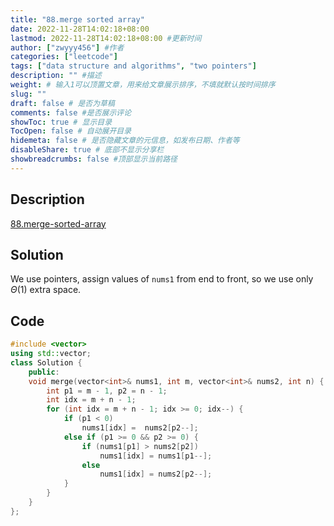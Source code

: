 ```yaml
---
title: "88.merge sorted array"
date: 2022-11-28T14:02:18+08:00
lastmod: 2022-11-28T14:02:18+08:00 #更新时间
author: ["zwyyy456"] #作者
categories: ["leetcode"]
tags: ["data structure and algorithms", "two pointers"]
description: "" #描述
weight: # 输入1可以顶置文章，用来给文章展示排序，不填就默认按时间排序
slug: ""
draft: false # 是否为草稿
comments: false #是否展示评论
showToc: true # 显示目录
TocOpen: false # 自动展开目录
hidemeta: false # 是否隐藏文章的元信息，如发布日期、作者等
disableShare: true # 底部不显示分享栏
showbreadcrumbs: false #顶部显示当前路径
---
```

## Description
[88.merge-sorted-array](https://leetcode.com/problems/merge-sorted-array/)

## Solution
We use pointers, assign values of `nums1` from end to front, so we use only $\Theta(1)$ extra space.

## Code
```cpp
#include <vector>
using std::vector;
class Solution {
    public:
    void merge(vector<int>& nums1, int m, vector<int>& nums2, int n) {
        int p1 = m - 1, p2 = n - 1;
        int idx = m + n - 1;
        for (int idx = m + n - 1; idx >= 0; idx--) {
            if (p1 < 0)
                nums1[idx] =  nums2[p2--];
            else if (p1 >= 0 && p2 >= 0) {
                if (nums1[p1] > nums2[p2])
                    nums1[idx] = nums1[p1--];
                else
                    nums1[idx] = nums2[p2--];
            }
        }
    }
};
```